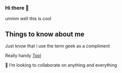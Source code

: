 ### Hi there 👋

ummm well this is cool
## Things to know about me
Just know that i use the term geek as a compliment

Really handy [Tool](https://google.com/)

👯 I’m looking to collaborate on anything and everything



